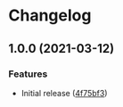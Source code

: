 # Changelog

## 1.0.0 (2021-03-12)


### Features

* Initial release ([4f75bf3](https://www.github.com/fortify-ps/fortify-ssc-parser-sample/commit/4f75bf3c9cb821b8981760769c1713b8b87f3f71))
